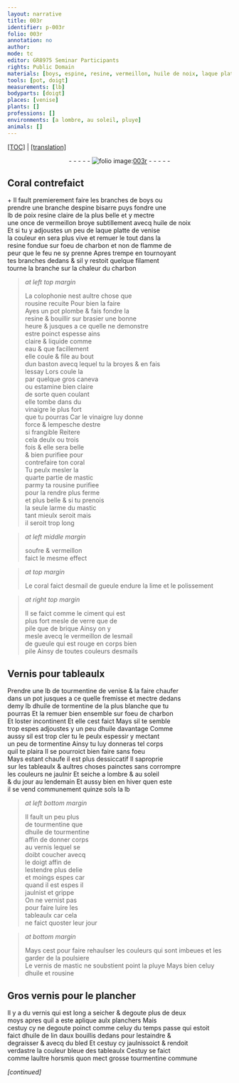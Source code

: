 ```yaml
---
layout: narrative
title: 003r
identifier: p-003r
folio: 003r
annotation: no
author:
mode: tc
editor: GR8975 Seminar Participants
rights: Public Domain
materials: [boys, espine, resine, vermeillon, huile de noix, laque platte de venise, charbon, colophonie, rousine, plombe, eau, caneva, estamine, vinaigre, coral, mastic, soufre, desmail de gueule, ciment, verre, brique, esmail, de gueule, esmails, Vernis, tourmentine de venise, huile de tormentine, huile, tormentine, tourmentine, huile de tourmentine, vernis, vernist, vernis de mastic, Gros vernis, huile de lin, aux, bled, grosse tourmentine commune]
tools: [pot, doigt]
measurements: [lb]
bodyparts: [doigt]
places: [venise]
plants: []
professions: []
environments: [a lombre, au soleil, pluye]
animals: []
---
```


<p><a href="{{ site.baseurl }}/diplomatic/">[TOC]</a> | <a href="{{ site.baseurl }}/texts/p-003r_tl/" target="_blank">[translation]</a></p><div class="folio" align="center">- - - - - <a href="http://gallica.bnf.fr/ark:/12148//f11.image" target="_blank"><img src="https://cu-mkp.github.io/2017-workshop-edition/assets/photo-icon.png" alt="folio image: " style="display:inline-block; margin-bottom:-3px;"/>003r</a> - - - - - </div>  
  

## Coral contrefaict

 \+ 
Il fault premierement faire les branches de <span class="m">boys</span> ou<br/> prendre une branche d<span class="m">espine</span> bisarre puys fondre une<br/> lb de poix <span class="m">resine</span> claire de la plus belle et y mectre<br/> une once de <span class="m">vermeillon</span> broye subtillem<span class="exp">ent</span> avecq <span class="m">huile de noix</span><br/> Et si tu y adjoustes un peu de <span class="m">laque platte de venise</span><br/> la couleur en sera plus vive et remuer le tout dans la<br/> <span class="m">resine</span> fondue sur foeu de <span class="m">charbon</span> et non de flamme de<br/> peur que le feu ne sy prenne Apres trempe en tournoya<span class="exp">n</span>t <br/> tes branches dedans & sil y restoit quelque filament<br/> tourne la branche sur la chaleur du <span class="m">charbon</span>
 
> *at left top margin*
> 
> 
>   La <span class="m">colophonie</span> nest aultre chose que<br/> <span class="m">rousine</span> recuite Pour bien la faire<br/> Ayes un <span class="tl">pot</span> <span class="m">plombe</span> & fais fondre la<br/> <span class="m">resine</span> & bouillir sur brasier une bonne<br/> heure & jusques a ce quelle ne demonstre<br/> estre poinct espesse ains<br/> claire & liquide co<span class="exp">mm</span>e<br/> <span class="m">eau</span> & que facillement<br/> elle coule & file au bout<br/> dun baston avecq lequel tu la broyes & en fais<br/> lessay Lors coule la<br/> par quelque gros <span class="m">caneva</span><br/> ou <span class="m">estamine</span> bien claire<br/> de sorte quen coulant<br/> elle tombe dans du<br/> <span class="m">vinaigre</span> le plus fort<br/> que tu pourras Car le <span class="m">vinaigre</span> luy donne<br/> force & lempesche destre<br/> si frangible Reitere<br/> cela deulx ou trois<br/> fois & elle sera belle<br/> & bien purifiee pour<br/> contrefaire ton <span class="m">coral</span><br/> Tu peulx mesler la<br/> quarte partie de <span class="m">mastic</span><br/> parmy ta <span class="m">rousine</span> purifiee<br/> pour la rendre plus ferme<br/> et plus belle & si tu prenois<br/> la seule larme du <span class="m">mastic</span><br/> tant mieulx seroit mais<br/> il seroit trop long
 
> *at left middle margin*
> 
> 
>   <span class="m">soufre</span> & <span class="m">vermeillon</span><br/> faict le mesme effect
 
> *at top margin*
> 
> 
>   Le <span class="m">coral</span> faict <span class="m">desmail de gueule</span> endure la lime et le polissem<span class="exp">ent</span>
 
> *at right top margin*
> 
> 
>   Il se faict co<span class="exp">mm</span>e le <span class="m">ciment</span> qui est<br/> plus fort mesle de <span class="m">verre</span> <span class="del">que de</span><br/> pile que de <span class="m">brique</span> Ainsy on y<br/> mesle avecq le <span class="m">vermeillon</span> de l<span class="m">esmail</span><br/> <span class="m">de gueule</span> qui est rouge en corps bien<br/> pile Ainsy de toutes couleurs d<span class="m">esmails</span>
 
 
  

## <span class="m">Vernis</span> pour tableaulx

 
P<span class="exp">rendre</span> une <span class="ms">lb</span> de <span class="m">tourmentine de <span class="pl">venise</span></span> & la faire chaufer<br/> dans un <span class="tl">pot</span> jusques a ce quelle fremisse et mectre dedans<br/> demy <span class="ms">lb</span> d<span class="m">huile de tormentine</span> de la plus blanche que tu<br/> pourras Et la remuer bien ensemble sur foeu de <span class="m">charbon</span><br/> Et loster incontinent Et <span class="del">elle</span> cest faict Mays sil te semble<br/> trop espes adjoustes y un peu d<span class="m">huile</span> davantage Comme<br/> aussy sil est trop cler tu le peulx espessir y mectant<br/> un peu de <span class="m">tormentine</span> Ainsy tu luy donneras tel corps<br/> quil te plaira Il se pourroict bien faire sans foeu<br/> Mays estant chaufe il est plus dessiccatif Il saproprie<br/> sur les tableaulx & aultres choses painctes sans corro<span class="exp">m</span>pre<br/> les couleurs ne jaulnir Et seiche <span class="env">a lombre</span> & <span class="env">au soleil</span><br/> & du <span class="tmp">jour au lendemain</span> Et aussy bien <span class="tmp">en hiver</span> qu<span class="tmp">en este</span><br/> il se vend communem<span class="exp">ent</span> quinze <span class="cn">sols</span> la <span class="ms">lb</span>
 
> *at left bottom margin*
> 
> 
>   Il fault un peu plus<br/> de <span class="m">tourmentine</span> que<br/> d<span class="m">huile de tourmentine</span><br/> affin de donner corps<br/> au <span class="m">vernis</span> lequel se<br/> doibt coucher avecq<br/> le <span class="tl"><span class="bp">doigt</span></span> affin de<br/> lestendre plus delie<br/> et moings espes car<br/> quand il est espes il<br/> jaulnist et grippe<br/> On ne <span class="m">vernist</span> pas<br/> pour faire luire les<br/> tableaulx car cela<br/> ne faict quoster leur jour
 
> *at bottom margin*
> 
> 
>   Mays cest pour faire rehaulser les couleurs qui sont imbeues et les garder de la poulsiere<br/> Le <span class="m">vernis de mastic</span> ne soubstient point la <span class="env">pluye</span> Mays bien celuy<br/> d<span class="m">huile</span> et <span class="m">rousine</span>
 
 
  

## <span class="m">Gros vernis</span> pour le plancher

 
Il y a du <span class="m">vernis</span> qui est long a seicher & degoute plus de deux<br/> <span class="tmp">moys</span> apres quil a este aplique aulx planchers Mais<br/> cestuy cy ne degoute poinct comme celuy <span class="tmp">du temps passe</span> qui estoit<br/> faict d<span class="m">huile de lin</span> d<span class="m">aux</span> bouillis dedans pour lestaindre &<br/> degraisser & avecq du <span class="m">bled</span> Et cestuy cy jaulnissoict & rendoit<br/> verdastre la couleur bleue des tableaulx Cestuy se faict<br/> comme laultre horsmis quon mect <span class="m">grosse tourmentine commune</span>
 
*[continued]*
 

